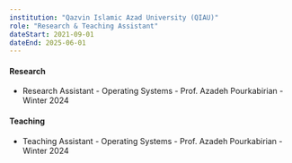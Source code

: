 ```yaml
---
institution: "Qazvin Islamic Azad University (QIAU)"
role: "Research & Teaching Assistant"
dateStart: 2021-09-01
dateEnd: 2025-06-01
---
```

#### Research
- Research Assistant - Operating Systems - Prof. Azadeh Pourkabirian - Winter 2024

#### Teaching
- Teaching Assistant - Operating Systems - Prof. Azadeh Pourkabirian - Winter 2024